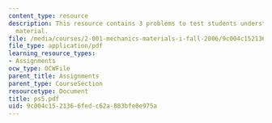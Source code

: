 ```yaml
---
content_type: resource
description: This resource contains 3 problems to test students understanding of course
  material.
file: /media/courses/2-001-mechanics-materials-i-fall-2006/9c004c1521366fedc62a883bfe0e975a_ps5.pdf
file_type: application/pdf
learning_resource_types:
- Assignments
ocw_type: OCWFile
parent_title: Assignments
parent_type: CourseSection
resourcetype: Document
title: ps5.pdf
uid: 9c004c15-2136-6fed-c62a-883bfe0e975a
---
```

